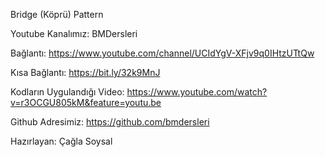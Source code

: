 Bridge (Köprü) Pattern

Youtube Kanalımız: BMDersleri

Bağlantı: https://www.youtube.com/channel/UCIdYgV-XFjv9q0IHtzUTtQw

Kısa Bağlantı: https://bit.ly/32k9MnJ

Kodların Uygulandığı Video: https://www.youtube.com/watch?v=r3OCGU805kM&feature=youtu.be

Github Adresimiz: https://github.com/bmdersleri

Hazırlayan: Çağla Soysal 
